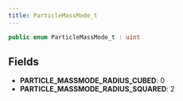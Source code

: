 ```yaml
---
title: ParticleMassMode_t
---
```


```csharp
public enum ParticleMassMode_t : uint
```

## Fields

- **PARTICLE_MASSMODE_RADIUS_CUBED**: 0
- **PARTICLE_MASSMODE_RADIUS_SQUARED**: 2

